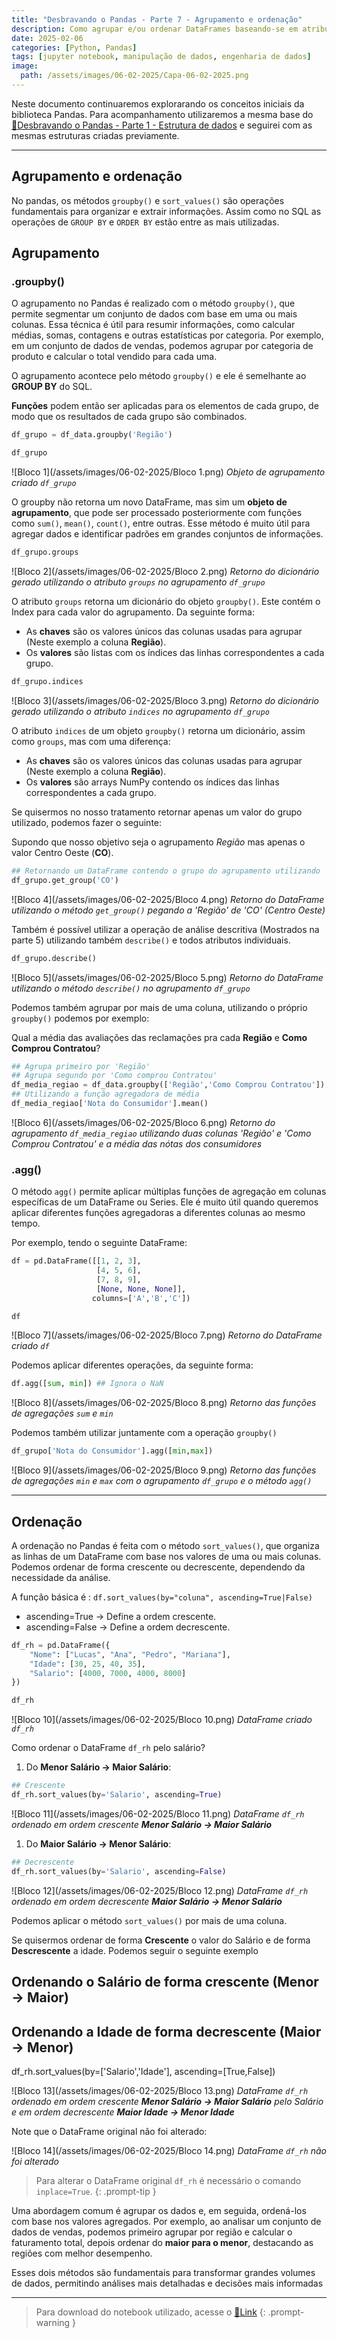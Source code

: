 ```yaml
---
title: "Desbravando o Pandas - Parte 7 - Agrupamento e ordenação"
description: Como agrupar e/ou ordenar DataFrames baseando-se em atributos.
date: 2025-02-06
categories: [Python, Pandas]
tags: [jupyter notebook, manipulação de dados, engenharia de dados]
image: 
  path: /assets/images/06-02-2025/Capa-06-02-2025.png 
---
```


Neste documento continuaremos explorarando os conceitos iniciais da biblioteca Pandas. Para acompanhamento utilizaremos a mesma base do [🔗Desbravando o Pandas - Parte 1 - Estrutura de dados](https://lucas-sanbar.github.io/posts/Pandas-Parte-1-Estrutura-de-Dados/) e seguirei com as mesmas estruturas criadas previamente.

---

## Agrupamento e ordenação

No pandas, os métodos `groupby()` e `sort_values()` são operações fundamentais para organizar e extrair informações. Assim como no SQL as operações de `GROUP BY` e `ORDER BY` estão entre as mais utilizadas.

## Agrupamento

### .groupby()

O agrupamento no Pandas é realizado com o método `groupby()`, que permite segmentar um conjunto de dados com base em uma ou mais colunas. Essa técnica é útil para resumir informações, como calcular médias, somas, contagens e outras estatísticas por categoria. Por exemplo, em um conjunto de dados de vendas, podemos agrupar por categoria de produto e calcular o total vendido para cada uma.

O agrupamento acontece pelo método `groupby()` e ele é semelhante ao **GROUP BY** do SQL.

**Funções** podem então ser aplicadas para os elementos de cada grupo, de modo que os resultados de cada grupo são combinados.

```python
df_grupo = df_data.groupby('Região')

df_grupo
```

![Bloco 1](/assets/images/06-02-2025/Bloco 1.png)
_Objeto de agrupamento criado `df_grupo`_

O groupby não retorna um novo DataFrame, mas sim um **objeto de agrupamento**, que pode ser processado posteriormente com funções como `sum()`, `mean()`, `count()`, entre outras. Esse método é muito útil para agregar dados e identificar padrões em grandes conjuntos de informações.

```python
df_grupo.groups
```

![Bloco 2](/assets/images/06-02-2025/Bloco 2.png)
_Retorno do dicionário gerado utilizando o atributo `groups` no agrupamento `df_grupo`_

O atributo `groups` retorna um dicionário do objeto `groupby()`. Este contém o Index para cada valor do agrupamento. Da seguinte forma:
* As **chaves** são os valores únicos das colunas usadas para agrupar (Neste exemplo a coluna **Região**).
* Os **valores** são listas com os índices das linhas correspondentes a cada grupo.

```python
df_grupo.indices
```

![Bloco 3](/assets/images/06-02-2025/Bloco 3.png)
_Retorno do dicionário gerado utilizando o atributo `indices` no agrupamento `df_grupo`_

O atributo `indices` de um objeto `groupby()` retorna um dicionário, assim como `groups`, mas com uma diferença:
* As **chaves** são os valores únicos das colunas usadas para agrupar (Neste exemplo a coluna **Região**).
* Os **valores** são arrays NumPy contendo os índices das linhas correspondentes a cada grupo.

Se quisermos no nosso tratamento retornar apenas um valor do grupo utilizado, podemos fazer o seguinte:

Supondo que nosso objetivo seja o agrupamento *Região* mas apenas o valor Centro Oeste (**CO**).

```python
## Retornando um DataFrame contendo o grupo do agrupamento utilizando 'CO'
df_grupo.get_group('CO')
```

![Bloco 4](/assets/images/06-02-2025/Bloco 4.png)
_Retorno do DataFrame utilizando o método `get_group()` pegando a 'Região' de 'CO' (Centro Oeste)_

Também é possível utilizar a operação de análise descritiva (Mostrados na parte 5) utilizando também `describe()` e todos atributos individuais.

```python
df_grupo.describe()
```

![Bloco 5](/assets/images/06-02-2025/Bloco 5.png)
_Retorno do DataFrame utilizando o método `describe()` no agrupamento `df_grupo`_

Podemos também agrupar por mais de uma coluna, utilizando o próprio `groupby()` podemos por exemplo:

Qual a média das avaliações das reclamações pra cada **Região** e **Como Comprou Contratou**?

```python
## Agrupa primeiro por 'Região'
## Agrupa segundo por 'Como comprou Contratou'
df_media_regiao = df_data.groupby(['Região','Como Comprou Contratou'])
## Utilizando a função agregadora de média
df_media_regiao['Nota do Consumidor'].mean()
```

![Bloco 6](/assets/images/06-02-2025/Bloco 6.png)
_Retorno do agrupamento `df_media_regiao` utilizando duas colunas 'Região' e 'Como Comprou Contratou' e a média das nótas dos consumidores_

### .agg()

O método `agg()` permite aplicar múltiplas funções de agregação em colunas específicas de um DataFrame ou Series. Ele é muito útil quando queremos aplicar diferentes funções agregadoras a diferentes colunas ao mesmo tempo.

Por exemplo, tendo o seguinte DataFrame:

```python
df = pd.DataFrame([[1, 2, 3],
                   [4, 5, 6],
                   [7, 8, 9],
                   [None, None, None]],
                  columns=['A','B','C'])

df
```

![Bloco 7](/assets/images/06-02-2025/Bloco 7.png)
_Retorno do DataFrame criado `df`_

Podemos aplicar diferentes operações, da seguinte forma:

```python
df.agg([sum, min]) ## Ignora o NaN
```

![Bloco 8](/assets/images/06-02-2025/Bloco 8.png)
_Retorno das funções de agregações `sum` e `min`_

Podemos também utilizar juntamente com a operação `groupby()`

```python
df_grupo['Nota do Consumidor'].agg([min,max])
```

![Bloco 9](/assets/images/06-02-2025/Bloco 9.png)
_Retorno das funções de agregações `min` e `max` com o agrupamento `df_grupo` e o método `agg()`_

---

## Ordenação

A ordenação no Pandas é feita com o método `sort_values()`, que organiza as linhas de um DataFrame com base nos valores de uma ou mais colunas. Podemos ordenar de forma crescente ou decrescente, dependendo da necessidade da análise.

A função básica é : `df.sort_values(by="coluna", ascending=True|False)`
* ascending=True → Define a ordem crescente.
* ascending=False → Define a ordem decrescente.

```python
df_rh = pd.DataFrame({
    "Nome": ["Lucas", "Ana", "Pedro", "Mariana"],
    "Idade": [30, 25, 40, 35],
    "Salario": [4000, 7000, 4000, 8000]
})

df_rh
```

![Bloco 10](/assets/images/06-02-2025/Bloco 10.png)
_DataFrame criado `df_rh`_

Como ordenar o DataFrame `df_rh` pelo salário? 

1. Do **Menor Salário → Maior Salário**:

```python
## Crescente
df_rh.sort_values(by='Salario', ascending=True)
```

![Bloco 11](/assets/images/06-02-2025/Bloco 11.png)
_DataFrame `df_rh` ordenado em ordem crescente **Menor Salário → Maior Salário**_

1. Do **Maior Salário → Menor Salário**:

```python
## Decrescente
df_rh.sort_values(by='Salario', ascending=False)
```

![Bloco 12](/assets/images/06-02-2025/Bloco 12.png)
_DataFrame `df_rh` ordenado em ordem decrescente **Maior Salário → Menor Salário**_

Podemos aplicar o método `sort_values()` por mais de uma coluna.

Se quisermos ordenar de forma **Crescente** o valor do Salário e de forma **Descrescente** a idade. Podemos seguir o seguinte exemplo

## Ordenando o Salário de forma crescente (Menor → Maior)
## Ordenando a Idade de forma decrescente (Maior → Menor)
df_rh.sort_values(by=['Salario','Idade'], ascending=[True,False])

![Bloco 13](/assets/images/06-02-2025/Bloco 13.png)
_DataFrame `df_rh` ordenado em ordem crescente **Menor Salário → Maior Salário** pelo Salário e em ordem decrescente **Maior Idade → Menor Idade**_

Note que o DataFrame original não foi alterado:

![Bloco 14](/assets/images/06-02-2025/Bloco 14.png)
_DataFrame `df_rh` não foi alterado_

>Para alterar o DataFrame original `df_rh` é necessário o comando `inplace=True`.
{: .prompt-tip }

Uma abordagem comum é agrupar os dados e, em seguida, ordená-los com base nos valores agregados. Por exemplo, ao analisar um conjunto de dados de vendas, podemos primeiro agrupar por região e calcular o faturamento total, depois ordenar do **maior para o menor**, destacando as regiões com melhor desempenho.

Esses dois métodos são fundamentais para transformar grandes volumes de dados, permitindo análises mais detalhadas e decisões mais informadas

---

>Para download do notebook utilizado, acesse o [🔗Link](https://github.com/Lucas-SanBar/PyArq/blob/7d665e21d89e28b30f6d242ab49770b56f36e752/Desbravando%20Pandas/Parte%207%20-%20Agrupamento%20e%20ordena%C3%A7%C3%A3o.ipynb)
{: .prompt-warning }
